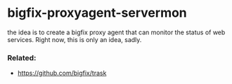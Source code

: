 # bigfix-proxyagent-servermon
the idea is to create a bigfix proxy agent that can monitor the status of web services. Right now, this is only an idea, sadly.


### Related: 
- https://github.com/bigfix/trask

